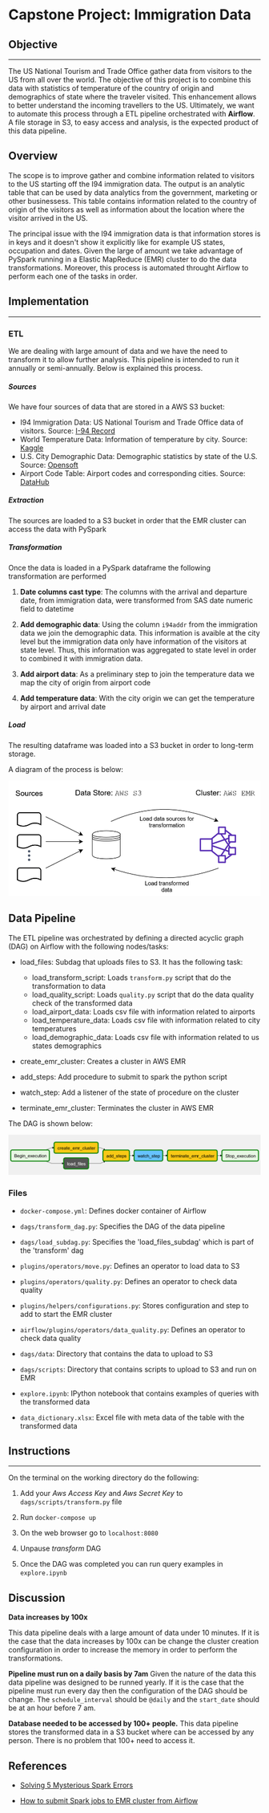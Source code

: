 # Capstone Project: Immigration Data

## Objective

---

The US National Tourism and Trade Office gather data from visitors to the US from all over the world. The objective of this project is to combine this data with statistics of temperature of the country of origin and demographics of state where the traveler visited. This enhancement allows to better understand the incoming travellers to the US. Ultimately, we want to automate this process through a ETL pipeline orchestrated with **Airflow**. A file storage in S3, to easy access and analysis, is the expected product of this data pipeline.


## Overview

The scope is to improve gather and combine information related to visitors to the US starting off the I94 immigration data. The output is an analytic table that can be used by data analytics from the government, marketing or other businessess. This table contains information related to the country of origin of the visitors as well as information about the location where the visitor arrived in the US.

The principal issue with the I94 immigration data is that information stores is in keys and it doesn't show it explicitly like for example US states, occupation and dates. Given the large of amount we take advantage of PySpark running in a Elastic MapReduce (EMR) cluster to do the data transformations. Moreover, this process is automated throught Airflow to perform each one of the tasks in order.


## Implementation

---

### ETL

We are dealing with large amount of data and we have the need to transform it to allow further analysis. This pipeline is intended to run it annually or semi-annually.  Below is explained this process.

##### Sources
We have four sources of data that are stored in a AWS S3 bucket: 
- I94 Immigration Data: US National Tourism and Trade Office data of visitors. Source: [I-94 Record](https://travel.trade.gov/research/reports/i94/historical/2016.html)
- World Temperature Data: Information of temperature by city. Source: [Kaggle](https://www.kaggle.com/berkeleyearth/climate-change-earth-surface-temperature-data)
- U.S. City Demographic Data: Demographic statistics by state of the U.S. Source: [Opensoft](https://public.opendatasoft.com/explore/dataset/us-cities-demographics/export/)
- Airport Code Table: Airport codes and corresponding cities. Source: [DataHub](https://datahub.io/core/airport-codes#data)

##### Extraction

The sources are loaded to a S3 bucket in order that the EMR cluster can access the data with PySpark

##### Transformation

Once the data is loaded in a PySpark dataframe the following transformation are performed

1. **Date columns cast type**: The columns with the arrival and departure date, from immigration data, were transformed from SAS date numeric field to datetime

2. **Add demographic data**: Using the column `i94addr` from the immigration data we join the demographic data. This information is avaible at the city level but the immigration data only have information of the visitors at state level. Thus, this information was aggregated to state level in order to combined it with immigration data.

3. **Add airport data**: As a preliminary step to join the temperature data we map the city of origin from airport code

4. **Add temperature data**: With the city origin we can get the temperature by airport and arrival date

##### Load

The resulting dataframe was loaded into a S3 bucket in order to long-term storage.

A diagram of the process is below:

![diagram](diagram.png)


## Data Pipeline

The ETL pipeline was orchestrated by defining a directed acyclic graph (DAG) on Airflow with the following nodes/tasks:

- load_files: Subdag that uploads files to S3. It has the following task:
    - load_transform_script: Loads `transform.py` script that do the transformation to data
    - load_quality_script:  Loads `quality.py` script that do the data quality check of the transformed data
    - load_airport_data: Loads csv file with information related to airports
    - load_temperature_data: Loads csv file with information related to city temperatures
    - load_demographic_data: Loads csv file with information related to us states demographics

- create_emr_cluster: Creates a cluster in AWS EMR

- add_steps: Add procedure to submit to spark the python script

- watch_step: Add a listener of the state of procedure on the cluster

- terminate_emr_cluster: Terminates the cluster in AWS EMR

The DAG is shown below:

![dag](dag.png)

### Files

- `docker-compose.yml`: Defines docker container of Airflow

- `dags/transform_dag.py`: Specifies the DAG of the data pipeline

- `dags/load_subdag.py`: Specifies the 'load_files_subdag' which is part of the 'transform' dag

- `plugins/operators/move.py`: Defines an operator to load data to S3

- `plugins/operators/quality.py`: Defines an operator to check data quality

- `plugins/helpers/configurations.py`: Stores configuration and step to add to start the EMR cluster

- `airflow/plugins/operators/data_quality.py`: Defines an operator to check data quality

- `dags/data`: Directory that contains the data to upload to S3

- `dags/scripts`: Directory that contains scripts to upload to S3 and run on EMR

- `explore.ipynb`: IPython notebook that contains examples of queries with the transformed data

- `data_dictionary.xlsx`: Excel file with meta data of the table with the transformed data


## Instructions

---

On the terminal on the working directory do the following:

1. Add your *Aws Access Key* and *Aws Secret Key* to `dags/scripts/transform.py` file

2. Run `docker-compose up`

3. On the web browser go to `localhost:8080`

4. Unpause *transform* DAG

5. Once the DAG was completed you can run query examples in `explore.ipynb`

## Discussion

**Data increases by 100x**

This data pipeline deals with a large amount of data under 10 minutes. If it is the case that the data increases by 100x can be change the cluster creation configuration in order to increase the memory in order to perform the transformations.

**Pipeline must run on a daily basis by 7am**
Given the nature of the data this data pipeline was designed to be runned yearly. If it is the case that the pipeline must run every day then the configuration of the DAG should be change. The `schedule_interval` should be `@daily` and the `start_date` should be at an hour before 7 am. 


**Database needed to be accessed by 100+ people.**
This data pipeline stores the transformed data in a S3 bucket where can be accessed by any person. There is no problem that 100+ need to access it.


## References

- [Solving 5 Mysterious Spark Errors](https://medium.com/@yhoso/resolving-weird-spark-errors-f34324943e1c#ca65#3604)

- [How to submit Spark jobs to EMR cluster from Airflow](https://www.startdataengineering.com/post/how-to-submit-spark-jobs-to-emr-cluster-from-airflow/)

